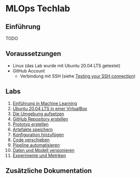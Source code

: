 # MLOps Techlab

## Einführung

TODO

## Voraussetzungen

- Linux (das Lab wurde mit Ubuntu 20.04 LTS getestet)
- GitHub Account
    - Verbindung mit SSH (siehe [Testing your SSH connection](https://docs.github.com/en/authentication/connecting-to-github-with-ssh/testing-your-ssh-connection))

## Labs

1. [Einführung in Machine Learning](labs/010_introduction_to_ml.md)
1. [Ubuntu 20.04 LTS in einer VirtualBox](labs/015_setup_virtualbox.md)
1. [Die Umgebung aufsetzen](labs/020_setup_environment.md)
1. [GitHub Repository erstellen](labs/025_create_github_repository.md)
1. [Prototyp erstellen](labs/030_create_prototype.md)
1. [Artefakte speichern](labs/035_save_artifacts.md)
1. [Konfiguration hinzufügen](labs/040_add_config.md)
1. [Code verschieben](labs/045_move_code.md)
1. [Pipeline automatisieren](labs/050_automate_pipeline.md)
1. [Daten und Modell versionieren](labs/060_versioning_data.md)
1. [Experimente und Metriken](labs/070_experiments.md)

## Zusätzliche Dokumentation

